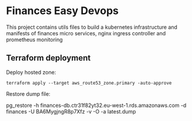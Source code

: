 # Finances Easy Devops
This project contains utils files to build a kubernetes infrastructure and manifests of finances micro services, nginx ingress controller and prometheus monitoring

## Terraform deployment ##

Deploy hosted zone:
````
terraform apply --target aws_route53_zone.primary -auto-approve
````

Restore dump file:

pg_restore -h finances-db.ctr31f82yt32.eu-west-1.rds.amazonaws.com -d finances -U BA6MygjngR8p7Xfz -v -O -a latest.dump